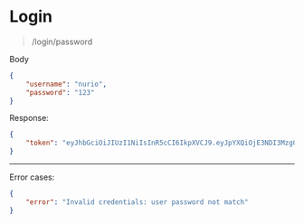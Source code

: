 # Login

> /login/password

Body
```json
{
    "username": "nurio",
    "password": "123"
}
```

Response:
```json
{
    "token": "eyJhbGciOiJIUzI1NiIsInR5cCI6IkpXVCJ9.eyJpYXQiOjE3NDI3Mzg0NzEsInVzZXJfaWQiOiJubXVLUFlCa1lRRHciLCJ1c2VybmFtZSI6Im51cmlvIn0.3os5rLcBmhTO4EtGRzdzjNAncK_hBf3QLOs4rtCV8Xw"
}
```

---

Error cases:

```json
{
    "error": "Invalid credentials: user password not match"
}
```